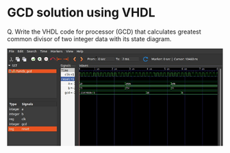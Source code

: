 # GCD solution using VHDL

Q. Write the VHDL code for processor (GCD) that calculates greatest common divisor of two integer data with its state diagram.<br>

<img src="./GCD.png" alt="GCD" />
